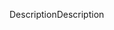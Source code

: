 <span data-ttu-id="1cd5d-101">Description</span><span class="sxs-lookup"><span data-stu-id="1cd5d-101">Description</span></span>
